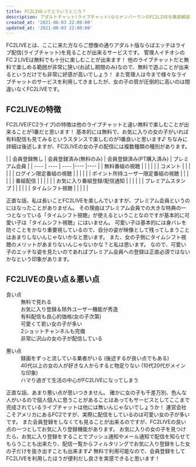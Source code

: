 ```yaml
---
title: FC2LIVEってどういうところ？
description: アダルトチャット(ライブチャット)ならナンバーワンのFC2LIVEを徹底解説！管理人オススメのポイントをわかりやすく解説しています♪無料で楽しめるアダルトチャットで今夜のおかずを探してみましょう☆
created_at: '2021-06-03 22:00:00'
updated_at: '2021-06-03 22:00:00'
---
```


FC2LIVEとは、ここに来た方ならご想像の通りアダルト版ならばエッチはライブ配信(ライブチャット)を見ることが出来るサービスです。
管理人イチオシのFC２LIVEは無料でも十分に楽しむことが出来ます！
他のライブチャットだと無料で楽しめる範囲が非常に狭い(お試し期間のみ)なので、無料で遊ぶことが出来るというだけでも非常に好感が高いでしょう！
また管理人は今まで様々なライブチャットのサービスを利用してきましたが、女の子の質が圧倒的に高いのは間違いなくFC2LIVEです。

## FC2LIVEの特徴

FC2LIVE(FC2ライブ)の特徴は他のライブチャットと違い無料で楽しむことが出来ることが1番だと思います！
基本的には無料で、お気に入りの女の子がいれば有料配信も見てみるというスタンスで楽しむのが1番良いと思います♪
ちなみに詳細は後述しますが、FC2LIVEの女の子の配信には複数種類の種別があります。

<div class="nowrap-table">
|    |  会員登録無し  |  会員登録済み(無料のみ)  |  会員登録済み(PT購入済み)  |  プレミアム会員  |
| ---- | ---- | ---- |---- |---- |
|  無料番組の視聴  |  <b-icon icon="check-bold" />  |  <b-icon icon="check-bold" />  |  <b-icon icon="check-bold" />  |  <b-icon icon="check-bold" />  |
|  コメント  |  <b-icon icon="check-bold" />  |  <b-icon icon="check-bold" />  |  <b-icon icon="check-bold" />  |  <b-icon icon="check-bold" />  |
|  ログイン限定番組の視聴  |  <b-icon icon="minus-circle" />  |  <b-icon icon="check-bold" />  |  <b-icon icon="check-bold" />  |  <b-icon icon="check-bold" />  |
|  ポイント所持ユーザー限定番組の視聴  |  <b-icon icon="minus-circle" />  |  <b-icon icon="minus-circle" />  |  <b-icon icon="check-bold" />  |  <b-icon icon="check-bold" />  |
|  番組配信  |  <b-icon icon="minus-circle" />  |  <b-icon icon="check-bold" />  |  <b-icon icon="check-bold" />  |  <b-icon icon="check-bold" />  |
|  お気に入り番組登録/配信通知	  |  <b-icon icon="minus-circle" />  |  <b-icon icon="check-bold" />  |  <b-icon icon="check-bold" />  |  <b-icon icon="check-bold" />  |
|  プレミアムスタンプ  |  <b-icon icon="minus-circle" />  |  <b-icon icon="minus-circle" />  |  <b-icon icon="minus-circle" />  |  <b-icon icon="check-bold" />  |
|  タイムシフト視聴  |  <b-icon icon="minus-circle" />  |  <b-icon icon="minus-circle" />  |  <b-icon icon="minus-circle" />  |  <b-icon icon="check-bold" />  |
</div>


			
			

正直な話、私は長いことFC2LIVEを楽しんでいますが、プレミアム会員というのにはなったことがありません。
その理由はプレミアム会員での大きな特典の一つとなっている「タイムシフト視聴」が使えるということなのですが基本的に可愛い子は「タイムシフト視聴」にはいません。
可愛い子は基本的には身バレを防ぐことをかなり重要視しているので、自分の姿が映像として残ってしまうことはあまりしないんじゃないかなと思います。
また、女の子側にタイムシフト視聴のメリットがあまりないんじゃないかな？と私は思います。
なので、可愛い子のエッチな姿を見たいのであればプレミアム会員への登録は正直必須ではないかなという印象があります。


## FC2LIVEの良い点＆悪い点

<dl>
  <dt>良い点</dt>
  <dd>無料で見れる</dd>
  <dd>お気に入り登録＆除外ユーザー機能が秀逸</dd>
  <dd>有料配信も良心的価格(女の子次第)</dd>
  <dd>可愛くて若い女の子が多い</dd>
  <dd>2ショットチャンネルも完備</dd>
  <dd>非常に沢山の女の子が配信している</dd>
</dl>



<dl>
  <dt>悪い点</dt>
  <dd>
    録画をずっと流している業者がいる
    (後述するが良い点でもある)
  </dd>
  <dd>
    40代以上の女の人が好きな人からすると物足りない
    (10代20代がメインな印象)
  </dd>
  <dd>ハマり過ぎて生活の中心がFC2LIVEになってしまう</dd>
</dl>


正直な話、あまり悪い点が思いつきません。
確かに女の子も千差万別、色んな人がいるので個人個人に思うことがあることはあってもサービスとしてここまで完成されているライブチャットは他には無いんじゃないでしょうか！
運営会社こそアメリカにあるFC2ですが、実際に配信をしているのは可愛い女の子が多いです。
また会員登録をしなくても見ることが出来るのですが、FC2LIVEの良い点の一つとしてお気に入り登録機能があります。
お気に入りの女の子を見つけたら、お気に入り登録をすることでプッシュ通知やメール通知で配信を知らせてもらうことも出来たり、配信一覧からフィルタリングでお気に入り登録をした女の子だけを抜き出すことも出来ます♪
無料で利用可能なので、会員登録をしてFC2LIVEを利用したほうが便利だし良さを実感できると思います！